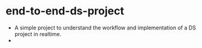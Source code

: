 # end-to-end-ds-project

* A simple project to understand the workflow and implementation of a DS project in realtime.
* 
